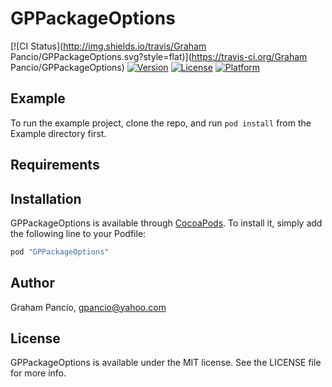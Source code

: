 # GPPackageOptions

[![CI Status](http://img.shields.io/travis/Graham Pancio/GPPackageOptions.svg?style=flat)](https://travis-ci.org/Graham Pancio/GPPackageOptions)
[![Version](https://img.shields.io/cocoapods/v/GPPackageOptions.svg?style=flat)](http://cocoapods.org/pods/GPPackageOptions)
[![License](https://img.shields.io/cocoapods/l/GPPackageOptions.svg?style=flat)](http://cocoapods.org/pods/GPPackageOptions)
[![Platform](https://img.shields.io/cocoapods/p/GPPackageOptions.svg?style=flat)](http://cocoapods.org/pods/GPPackageOptions)

## Example

To run the example project, clone the repo, and run `pod install` from the Example directory first.

## Requirements

## Installation

GPPackageOptions is available through [CocoaPods](http://cocoapods.org). To install
it, simply add the following line to your Podfile:

```ruby
pod "GPPackageOptions"
```

## Author

Graham Pancio, gpancio@yahoo.com

## License

GPPackageOptions is available under the MIT license. See the LICENSE file for more info.
